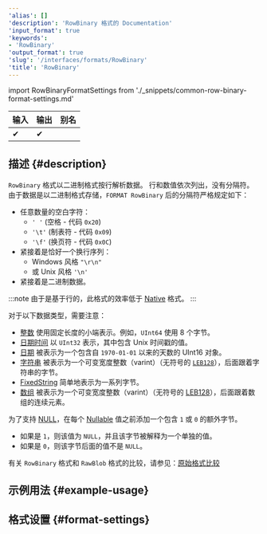 ```yaml
---
'alias': []
'description': 'RowBinary 格式的 Documentation'
'input_format': true
'keywords':
- 'RowBinary'
'output_format': true
'slug': '/interfaces/formats/RowBinary'
'title': 'RowBinary'
---
```


import RowBinaryFormatSettings from './_snippets/common-row-binary-format-settings.md'

| 输入 | 输出 | 别名 |
|-------|--------|-------|
| ✔     | ✔      |       |

## 描述 {#description}

`RowBinary` 格式以二进制格式按行解析数据。 
行和数值依次列出，没有分隔符。 
由于数据是以二进制格式存储，`FORMAT RowBinary` 后的分隔符严格规定如下：

- 任意数量的空白字符：
  - `' '` (空格 - 代码 `0x20`)
  - `'\t'` (制表符 - 代码 `0x09`)
  - `'\f'` (换页符 - 代码 `0x0C`) 
- 紧接着是恰好一个换行序列：
  - Windows 风格 `"\r\n"` 
  - 或 Unix 风格 `'\n'`
- 紧接着是二进制数据。

:::note
由于是基于行的，此格式的效率低于 [Native](../Native.md) 格式。
:::

对于以下数据类型，需要注意：

- [整数](../../../sql-reference/data-types/int-uint.md) 使用固定长度的小端表示。例如，`UInt64` 使用 8 个字节。
- [日期时间](../../../sql-reference/data-types/datetime.md) 以 `UInt32` 表示，其中包含 Unix 时间戳的值。
- [日期](../../../sql-reference/data-types/date.md) 被表示为一个包含自 `1970-01-01` 以来的天数的 UInt16 对象。
- [字符串](../../../sql-reference/data-types/string.md) 被表示为一个可变宽度整数（varint）（无符号的 [`LEB128`](https://en.wikipedia.org/wiki/LEB128)），后面跟着字符串的字节。
- [FixedString](../../../sql-reference/data-types/fixedstring.md) 简单地表示为一系列字节。
- [数组](../../../sql-reference/data-types/array.md) 被表示为一个可变宽度整数（varint）（无符号的 [LEB128](https://en.wikipedia.org/wiki/LEB128)），后面跟着数组的连续元素。

为了支持 [NULL](/sql-reference/syntax#null)，在每个 [Nullable](/sql-reference/data-types/nullable.md) 值之前添加一个包含 `1` 或 `0` 的额外字节。
- 如果是 `1`，则该值为 `NULL`，并且该字节被解释为一个单独的值。 
- 如果是 `0`，则该字节后面的值不是 `NULL`。

有关 `RowBinary` 格式和 `RawBlob` 格式的比较，请参见：[原始格式比较](../RawBLOB.md/#raw-formats-comparison)

## 示例用法 {#example-usage}

## 格式设置 {#format-settings}

<RowBinaryFormatSettings/>
